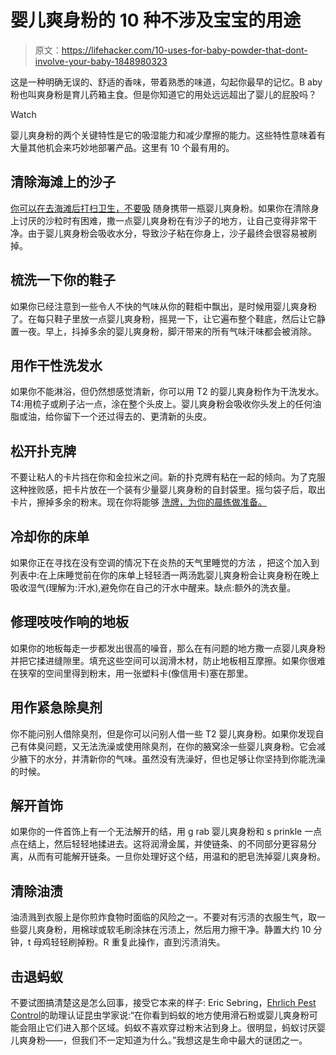 # 婴儿爽身粉的 10 种不涉及宝宝的用途

> 原文：<https://lifehacker.com/10-uses-for-baby-powder-that-dont-involve-your-baby-1848980323>

这是一种明确无误的、舒适的香味，带着熟悉的味道，勾起你最早的记忆。B aby 粉也叫爽身粉是育儿药箱主食。但是你知道它的用处远远超出了婴儿的屁股吗？

Watch

婴儿爽身粉的两个关键特性是它的吸湿能力和减少摩擦的能力。这些特性意味着有大量其他机会来巧妙地部署产品。这里有 10 个最有用的。

## **清除海滩上的沙子**

[你可以在去海滩后打扫卫生，不要吸](https://lifehacker.com/how-to-make-going-to-the-beach-not-suck-1848944545) 随身携带一瓶婴儿爽身粉。如果你在清除身上讨厌的沙粒时有困难，撒一点婴儿爽身粉在有沙子的地方，让自己变得非常干净。由于婴儿爽身粉会吸收水分，导致沙子粘在你身上，沙子最终会很容易被刷掉。

## **梳洗一下你的鞋子**

如果你已经注意到一些令人不快的气味从你的鞋柜中飘出，是时候用婴儿爽身粉了。在每只鞋子里放一点婴儿爽身粉，摇晃一下，让它遍布整个鞋底，然后让它静置一夜。早上，抖掉多余的婴儿爽身粉，脚汗带来的所有气味汗味都会被消除。

## **用作干性洗发水**

如果你不能淋浴，但仍然想感觉清新，你可以用 T2 的婴儿爽身粉作为干洗发水。T4:用梳子或刷子沾一点，涂在整个头皮上。婴儿爽身粉会吸收你头发上的任何油脂或油，给你留下一个还过得去的、更清新的头皮。

## 松开扑克牌

不要让粘人的卡片挡在你和金拉米之间。新的扑克牌有粘在一起的倾向。为了克服这种挫败感，把卡片放在一个装有少量婴儿爽身粉的自封袋里。摇匀袋子后，取出卡片，擦掉多余的粉末。现在你将能够 [洗牌，为你的晨练做准备。](https://lifehacker.com/shuffle-a-deck-of-cards-for-a-quick-workout-1843759445)

## 冷却你的床单

如果你正在寻找在没有空调的情况下在炎热的天气里睡觉的方法 ，把这个加入到列表中:在上床睡觉前在你的床单上轻轻洒一两汤匙婴儿爽身粉会让爽身粉在晚上吸收湿气(理解为:汗水),避免你在自己的汗水中醒来。缺点:额外的洗衣量。

## 修理吱吱作响的地板

如果你的地板每走一步都发出很高的噪音，那么在有问题的地方撒一点婴儿爽身粉并把它揉进缝隙里。填充这些空间可以润滑木材，防止地板相互摩擦。如果你很难在狭窄的空间里得到粉末，用一张塑料卡(像信用卡)塞在那里。

## **用作紧急除臭剂**

你不能问别人借除臭剂，但是你可以问别人借一些 T2 婴儿爽身粉。如果你发现自己有体臭问题，又无法洗澡或使用除臭剂，在你的腋窝涂一些婴儿爽身粉。它会减少腋下的水分，并清新你的气味。虽然没有洗澡好，但也足够让你坚持到你能洗澡的时候。

## **解开首饰**

如果你的一件首饰上有一个无法解开的结，用 g rab 婴儿爽身粉和 s prinkle 一点点在结上，然后轻轻地揉进去。这将润滑金属，并使链条、的不同部分更容易分离，从而有可能解开链条。一旦你处理好这个结，用温和的肥皂洗掉婴儿爽身粉。

## **清除油渍**

油渍溅到衣服上是你煎炸食物时面临的风险之一。不要对有污渍的衣服生气，取一些婴儿爽身粉，用棉球或软毛刷涂抹在污渍上，然后用力擦干净。静置大约 10 分钟，t 母鸡轻轻刷掉粉。R 重复此操作，直到污渍消失。

## 击退蚂蚁

不要试图搞清楚这是怎么回事，接受它本来的样子: Eric Sebring，[Ehrlich Pest Control](https://www.jcehrlich.com/)的助理认证昆虫学家说:“在你看到蚂蚁的地方使用滑石粉或婴儿爽身粉可能会阻止它们进入那个区域。蚂蚁不喜欢穿过粉末沾到身上。很明显，蚂蚁讨厌婴儿爽身粉——，但我们不一定知道为什么。”我想这是生命中最大的谜团之一。